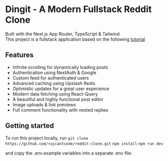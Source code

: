 # Dingit - A Modern Fullstack Reddit Clone
Built with the Next.js App Router, TypeScript & Tailwind \
This project is a fullstack application based on the following [tutorial](https://github.com/joschan21/breadit)

## Features
- Infinite scrolling for dynamically loading posts
- Authentication using NextAuth & Google
- Custom feed for authenticated users
- Advanced caching using Upstash Redis
- Optimistic updates for a great user experience
- Modern data fetching using React-Query
- A beautiful and highly functional post editor
- Image uploads & link previews
- Full comment functionality with nested replies

## Getting started
To run this project locally, run 
`git clone https://github.com/rajcantcode/reddit-clone.git`
`npm install`
`npm run dev`

and copy the .env.example variables into a separate .env file:
